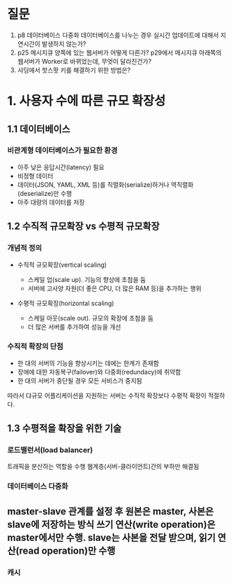 # 질문
1. p8 데이터베이스 다중화
  데이터베이스를 나누는 경우 실시간 업데이트에 대해서 지연시간이 발생하지 않는가? 
3. p25 메시지큐
  양쪽에 있는 웹서버가 어떻게 다른가?
  p29에서 메시지큐 아래쪽의 웹서버가 Worker로 바뀌었는데, 무엇이 달라진건가?
4. 샤딩에서 핫스팟 키를 해결하기 위한 방법은?




# 1. 사용자 수에 따른 규모 확장성

## 1.1 데이터베이스

### 비관계형 데이터베이스가 필요한 환경
- 아주 낮은 응답시간(latency) 필요
- 비정형 데이터
- 데이터(JSON, YAML, XML 등)를 직렬화(serialize)하거나 역직렬화(deserialize)만 수행
- 아주 대량의 데이터를 저장

## 1.2 수직적 규모확장 vs 수평적 규모확장

### 개념적 정의
- 수직적 규모확장(vertical scaling)
  - 스케일 업(scale up). 기능의 향상에 초첨을 둠
  - 서버에 고사양 자원(더 좋은 CPU, 더 많은 RAM 등)을 추가하는 행위


- 수평적 규모확장(horizontal scaling)
  - 스케일 아웃(scale out). 규모의 확장에 초첨을 둠
  - 더 많은 서버를 추가하여 성능을 개선


### 수직적 확장의 단점
  - 한 대의 서버의 기능을 향상시키는 데에는 한계가 존재함
  - 장애에 대한 자동복구(failover)와 다중화(redundacy)에 취약함
  - 한 대의 서버가 중단될 경우 모든 서비스가 중지됨


따라서 댜규모 어플리케이션을 지원하는 서버는 수직적 확장보다 수평적 확장이 적절하다.
## 1.3 수평적을 확장을 위한 기술 
### 로드밸런서(load balancer)
트래픽을 분산하는 역할을 수행
웹계층(서버-클라이언트)간의 부하만 해결됨

### 데이터베이스 다중화
master-slave 관계를 설정 후 원본은 master, 사본은 slave에 저장하는 방식
쓰기 연산(write operation)은 master에서만 수행. slave는 사본을 전달 받으며, 읽기 연산(read operation)만 수행
  - 


### 캐시




